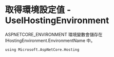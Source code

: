 # 取得環境設定值 - UseIHostingEnvironment 

ASPNETCORE_ENVIRONMENT 環境變數會儲存在 IHostingEnvironment.EnvironmentName 中。

```
using Microsoft.AspNetCore.Hosting
```
